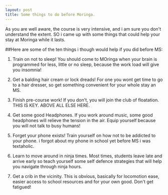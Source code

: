 ```yaml
---
layout: post
title: Some things to do before Moringa.
---
```


As you are well aware, the course is very intensive, and i am sure you don't understand the extent. SO i came up with some things
that could help your stay at Moringa while it lasts.

##Here are some of the ten things i though would help if you did before MS:


1. Train on not to sleep!
You should come to MOringa when your brain is programmed for less, little or no sleep, because the work load will give you insomnia!

2. Get a balding hair cream or lock dreads!
For one you wont get time to go to a hair dresser, so get something convenient for your whole stay an MS.

3. Finish pre-course work!
If you don't, you will join the club of floatation. THIS IS KEY. ABOVE ALL ELSE HERE.

4. Get some good Headphones.
If you work around music, some good headphones will relieve the tension in the air. Equip yourself because you will not talk to busy humans!

5. Forget your phone exists!
Train yourself on how not to be addicted to your phone. i forgot about my phone in school yet before MS i was textaholic.

6. Learn to move around in ninja times.
Most times, students leave late and arrive early so teach yourself some self defence strategies that will help you navigate through ninja hours.

7. Get a crib in the vicinity.
This is obvious, basically for locomotion ease, easier access to school resources and for your own good. Don't get fatigued!

